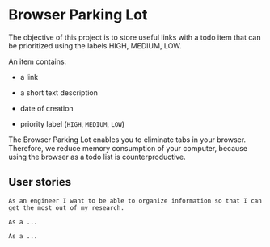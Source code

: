 # Browser Parking Lot

The objective of this project is to store useful links with a todo item that can be prioritized using the labels HIGH, MEDIUM, LOW.

An item contains:

- a link

- a short text description

- date of creation

- priority label (`HIGH`, `MEDIUM`, `LOW`)

The Browser Parking Lot enables you to eliminate tabs in your browser. Therefore, we reduce memory consumption of your computer, because using the browser as a todo list is counterproductive.

## User stories

```
As an engineer I want to be able to organize information so that I can get the most out of my research. 

As a ...

As a ...

```